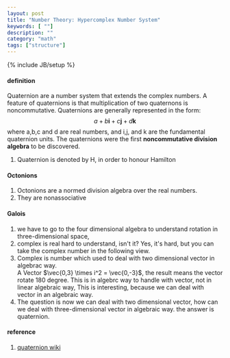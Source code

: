 ```yaml
---
layout: post
title: "Number Theory: Hypercomplex Number System"
keywords: [ ""]
description: ""
category: "math"
tags: ["structure"]
---
```

{% include JB/setup %}

#### definition
Quaternion are a number system that extends the complex numbers. A feature of
quaternions is that multiplication of two quaternons is noncommutative.
Quaternions are generally represented in the form: <br />
$$
a+b \mathbf{i}+c \mathbf{j}+d \mathbf{k}
$$
where a,b,c and d are real numbers, and i,j, and k are the fundamental
quaternion units. The quaternions were the first **noncommutative division 
algebra** to be discovered.

1. Quaternion is denoted by H, in order to honour Hamilton


#### Octonions
1. Octonions are a normed division algebra over the real numbers.
2. They are nonassociative


#### Galois
1. we have to go to the four dimensional algebra to understand rotation in
   three-dimensional space, 
2. complex is real hard to understand, isn't it? Yes, it's hard, but you can
   take the complex number in the following view.
3. Complex is number which used to deal with two dimensional vector in algebrac
way. <br />
A Vector $\vec{0,3} \times i^2 = \vec{0,-3}$, the result means the vector rotate
180 degree. This is in algebrc way to handle with vector, not in linear
algebraic way, This is interesting, because we can deal with vector in an
algebraic way. 
4. The question is now we can deal with two dimensional vector, how can we deal
   with three-dimensional vector in algebraic way. the answer is quaternion.



#### reference
1. [quaternion wiki](https://en.wikipedia.org/wiki/Quaternion)

